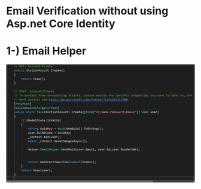 # Email Verification without using Asp.net Core Identity


# 1-) Email Helper
<img src="https://github.com/alperenarc/EmailVerification/blob/master/Images/Account%20Controller%20Register.PNG?raw=true" alt="">
